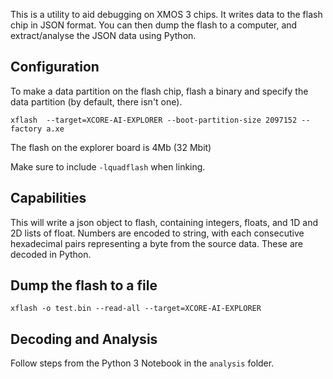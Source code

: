 This is a utility to aid debugging on XMOS 3 chips.    It writes data to the flash chip in JSON format.  You can then dump the flash to a computer, and extract/analyse the JSON data using Python.

## Configuration

To make a data partition on the flash chip, flash a binary and specify the data partition (by default, there isn't one).

```
xflash  --target=XCORE-AI-EXPLORER --boot-partition-size 2097152 --factory a.xe
```

The flash on the explorer board is 4Mb (32 Mbit)

Make sure to include ```-lquadflash``` when linking.


## Capabilities

This will write a json object to flash, containing integers, floats, and 1D and 2D lists of float.  Numbers are encoded to string, with each consecutive hexadecimal pairs representing a byte from the source data.  These are decoded in Python.



## Dump the flash to a file

```xflash -o test.bin --read-all --target=XCORE-AI-EXPLORER```


## Decoding and Analysis

Follow steps from the Python 3 Notebook in the ```analysis``` folder.

